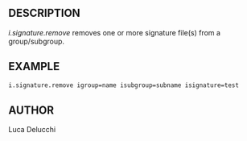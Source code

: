 ## DESCRIPTION

*i.signature.remove* removes one or more signature file(s) from a
group/subgroup.

## EXAMPLE

```sh
i.signature.remove igroup=name isubgroup=subname isignature=test
```

## AUTHOR

Luca Delucchi
